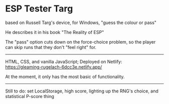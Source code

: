 # ESP Tester Targ
 based on Russell Targ's device, for Windows, "guess the colour or pass"
 
 He describes it in his book "The Reality of ESP"
 
 The "pass" option cuts down on the force-choice problem, so the player can skip runs that they don't "feel right" for.
 
 -----
 

HTML, CSS, and vanilla JavaScript; Deployed on Netlify:  
https://gleaming-rugelach-6dcc3e.netlify.app/ 

At the moment, it only has the most basic of functionality.

-----

Still to do: set LocalStorage, high score, lighting up the RNG's choice, and statistical P-score thing
